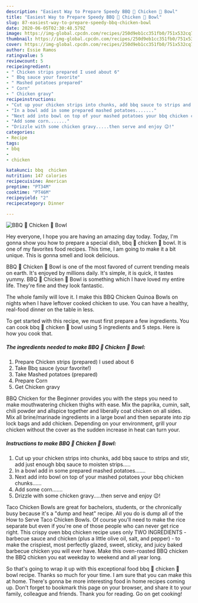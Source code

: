 ```yaml
---
description: "Easiest Way to Prepare Speedy BBQ 🍗 Chicken 🐔 Bowl"
title: "Easiest Way to Prepare Speedy BBQ 🍗 Chicken 🐔 Bowl"
slug: 87-easiest-way-to-prepare-speedy-bbq-chicken-bowl
date: 2020-06-05T02:30:48.579Z
image: https://img-global.cpcdn.com/recipes/250d9eb1cc351fb0/751x532cq70/bbq-🍗-chicken-🐔-bowl-recipe-main-photo.jpg
thumbnail: https://img-global.cpcdn.com/recipes/250d9eb1cc351fb0/751x532cq70/bbq-🍗-chicken-🐔-bowl-recipe-main-photo.jpg
cover: https://img-global.cpcdn.com/recipes/250d9eb1cc351fb0/751x532cq70/bbq-🍗-chicken-🐔-bowl-recipe-main-photo.jpg
author: Essie Ramos
ratingvalue: 5
reviewcount: 5
recipeingredient:
- " Chicken strips prepared I used about 6"
- " Bbq sauce your favorite"
- " Mashed potatoes prepared"
- " Corn"
- " Chicken gravy"
recipeinstructions:
- "Cut up your chicken strips into chunks, add bbq sauce to strips and stir, add just enough bbq sauce to moisten strips....."
- "In a bowl add in some prepared mashed potatoes......."
- "Next add into bowl on top of your mashed potatoes your bbq chicken chunks......"
- "Add some corn......."
- "Drizzle with some chicken gravy.....then serve and enjoy 😉!"
categories:
- Recipe
tags:
- bbq
- 
- chicken

katakunci: bbq  chicken 
nutrition: 147 calories
recipecuisine: American
preptime: "PT34M"
cooktime: "PT46M"
recipeyield: "2"
recipecategory: Dinner

---
```



![BBQ 🍗 Chicken 🐔 Bowl](https://img-global.cpcdn.com/recipes/250d9eb1cc351fb0/751x532cq70/bbq-🍗-chicken-🐔-bowl-recipe-main-photo.jpg)

Hey everyone, I hope you are having an amazing day today. Today, I'm gonna show you how to prepare a special dish, bbq 🍗 chicken 🐔 bowl. It is one of my favorites food recipes. This time, I am going to make it a bit unique. This is gonna smell and look delicious.

BBQ 🍗 Chicken 🐔 Bowl is one of the most favored of current trending meals on earth. It's enjoyed by millions daily. It's simple, it is quick, it tastes yummy. BBQ 🍗 Chicken 🐔 Bowl is something which I have loved my entire life. They're fine and they look fantastic.

The whole family will love it. I make this BBQ Chicken Quinoa Bowls on nights when I have leftover cooked chicken to use. You can have a healthy, real-food dinner on the table in less.


To get started with this recipe, we must first prepare a few ingredients. You can cook bbq 🍗 chicken 🐔 bowl using 5 ingredients and 5 steps. Here is how you cook that.

<!--inarticleads1-->

##### The ingredients needed to make BBQ 🍗 Chicken 🐔 Bowl:

1. Prepare  Chicken strips (prepared) I used about 6
1. Take  Bbq sauce (your favorite!)
1. Take  Mashed potatoes (prepared)
1. Prepare  Corn
1. Get  Chicken gravy


BBQ Chicken for the Beginner provides you with the steps you need to make mouthwatering chicken thighs with ease. Mix the paprika, cumin, salt, chili powder and allspice together and liberally coat chicken on all sides. Mix all brine/marinade ingredients in a large bowl and then separate into zip lock bags and add chicken. Depending on your environment, grill your chicken without the cover as the sudden increase in heat can turn your. 

<!--inarticleads2-->

##### Instructions to make BBQ 🍗 Chicken 🐔 Bowl:

1. Cut up your chicken strips into chunks, add bbq sauce to strips and stir, add just enough bbq sauce to moisten strips.....
1. In a bowl add in some prepared mashed potatoes.......
1. Next add into bowl on top of your mashed potatoes your bbq chicken chunks......
1. Add some corn.......
1. Drizzle with some chicken gravy.....then serve and enjoy 😉!


Taco Chicken Bowls are great for bachelors, students, or the chronically busy because it&#39;s a &#34;dump and heat&#34; recipe. All you do is dump all of the How to Serve Taco Chicken Bowls. Of course you&#39;ll need to make the rice separate but even if you&#39;re one of those people who can never get rice right. This crispy oven bbq chicken recipe uses only TWO INGREDIENTS - barbecue sauce and chicken (plus a little olive oil, salt, and pepper) - to make the crispiest, most perfectly glazed, sweet, sticky, and juicy baked barbecue chicken you will ever have. Make this oven-roasted BBQ chicken the BBQ chicken you eat weekday to weekend and all year long. 

So that's going to wrap it up with this exceptional food bbq 🍗 chicken 🐔 bowl recipe. Thanks so much for your time. I am sure that you can make this at home. There's gonna be more interesting food in home recipes coming up. Don't forget to bookmark this page on your browser, and share it to your family, colleague and friends. Thank you for reading. Go on get cooking!
